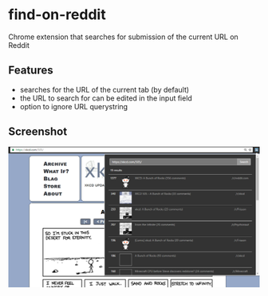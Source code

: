 # find-on-reddit
Chrome extension that searches for submission of the current URL on Reddit

## Features
  - searches for the URL of the current tab (by default)
  - the URL to search for can be edited in the input field
  - option to ignore URL querystring

## Screenshot
![screenshot](./screenshots/screenshot1.png)
